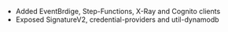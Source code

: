 * Added EventBrdige, Step-Functions, X-Ray and Cognito clients
* Exposed SignatureV2, credential-providers and util-dynamodb
